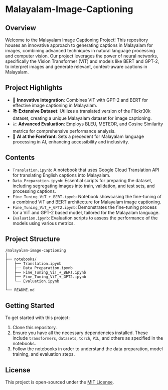 # Malayalam-Image-Captioning

## Overview
Welcome to the Malayalam Image Captioning Project! This repository houses an innovative approach to generating captions in Malayalam for images, combining advanced techniques in natural language processing and computer vision. Our project leverages the power of neural networks, specifically the Vision Transformer (ViT) and models like BERT and GPT-2, to interpret images and generate relevant, context-aware captions in Malayalam.

## Project Highlights
- 🌟 **Innovative Integration**: Combines ViT with GPT-2 and BERT for effective image captioning in Malayalam.
- 📚 **Extensive Dataset**: Utilizes a translated version of the Flickr30k dataset, creating a unique Malayalam dataset for image captioning.
- 📈 **Advanced Evaluation**: Employs BLEU, METEOR, and Cosine Similarity metrics for comprehensive performance analysis.
- 🤖 **AI at the Forefront**: Sets a precedent for Malayalam language processing in AI, enhancing accessibility and inclusivity.

## Contents
- `Translation.ipynb`: A notebook that uses Google Cloud Translation API for translating English captions into Malayalam.
- `Data_Preparation.ipynb`: Essential scripts for preparing the dataset, including segregating images into train, validation, and test sets, and processing captions.
- `Fine_Tuning_ViT_+_BERT.ipynb`: Notebook showcasing the fine-tuning of a combined ViT and BERT architecture for Malayalam image captioning.
- `Fine_Tuning_ViT_+_GPT2.ipynb`: Demonstrates the fine-tuning process for a ViT and GPT-2 based model, tailored for the Malayalam language.
- `Evaluation.ipynb`: Evaluation scripts to assess the performance of the models using various metrics.

## Project Structure
```
/malayalam-image-captioning
│
├── notebooks/
│   ├── Translation.ipynb
│   ├── Data_Preparation.ipynb
│   ├── Fine_Tuning_ViT_+_BERT.ipynb
│   ├── Fine_Tuning_ViT_+_GPT2.ipynb
│   └── Evaluation.ipynb
│
└── README.md
```

## Getting Started
To get started with this project:
1. Clone this repository.
2. Ensure you have all the necessary dependencies installed. These include `transformers`, `datasets`, `torch`, `PIL`, and others as specified in the notebooks.
3. Follow the notebooks in order to understand the data preparation, model training, and evaluation steps.

## License
This project is open-sourced under the [MIT License](https://github.com/vbabua/Malayalam-Image-Captioning/blob/main/LICENSE).
